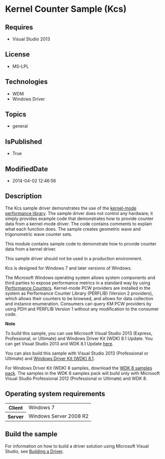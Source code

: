 # Kernel Counter Sample (Kcs)
## Requires
* Visual Studio 2013
## License
* MS-LPL
## Technologies
* WDM
* Windows Driver
## Topics
* general
## IsPublished
* True
## ModifiedDate
* 2014-04-02 12:46:56
## Description

<div id="mainSection">
<p>The Kcs sample driver demonstrates the use of the <a href="http://msdn.microsoft.com/en-us/library/windows/hardware/ff548159">
kernel-mode performance library</a>. The sample driver does not control any hardware; it simply provides example code that demonstrates how to provide counter data from a kernel-mode driver. The code contains comments to explain what each function does. The
 sample creates geometric wave and trigonometric wave counter sets. </p>
<p>This module contains sample code to demonstrate how to provide counter data from a kernel driver.
</p>
<p>This sample driver should not be used in a production environment.</p>
<p>Kcs is designed for Windows 7 and later versions of Windows.</p>
<p>The Microsoft Windows operating system allows system components and third parties to expose performance metrics in a standard way by using
<a href="http://msdn.microsoft.com/en-us/library/windows/hardware/aa373083">Performance Counters</a>. Kernel-mode PCW providers are installed in the system as Performance Counter Library (PERFLIB) (Version 2 providers), which allows their counters to be browsed,
 and allows for data collection and instance enumeration. Consumers can query KM PCW providers by using PDH and PERFLIB Version 1 without any modification to the consumer code.
</p>
<p class="note"><b>Note</b>&nbsp;&nbsp;</p>
<p class="note">To build this sample, you can use Microsoft Visual Studio&nbsp;2013 (Express, Professional, or Ultimate) and Windows Driver Kit (WDK)&nbsp;8.1 Update. You can get Visual Studio&nbsp;2013 and WDK&nbsp;8.1 Update
<a href="http://go.microsoft.com/fwlink/p/?LInkID=239721">here</a>.</p>
<p class="note">You can also build this sample with Visual Studio&nbsp;2013 (Professional or Ultimate) and
<a href="http://go.microsoft.com/fwlink/p/?LInkID=391348">Windows Driver Kit (WDK)&nbsp;8.1</a>.</p>
<p class="note">For Windows Driver Kit (WDK)&nbsp;8 samples, download the <a href=" http://go.microsoft.com/fwlink/?LinkId=317090">
WDK&nbsp;8 samples pack</a>. The samples in the WDK&nbsp;8 samples pack will build only with Microsoft Visual Studio Professional&nbsp;2012 (Professional or Ultimate) and WDK&nbsp;8.</p>
<p></p>
<h2>Operating system requirements</h2>
<table>
<tbody>
<tr>
<th>Client</th>
<td><dt>Windows&nbsp;7 </dt></td>
</tr>
<tr>
<th>Server</th>
<td><dt>Windows Server&nbsp;2008&nbsp;R2 </dt></td>
</tr>
</tbody>
</table>
<h2>Build the sample</h2>
<p>For information on how to build a driver solution using Microsoft Visual Studio, see
<a href="http://msdn.microsoft.com/en-us/library/windows/hardware/ff554644">Building a Driver</a>.</p>
</div>

